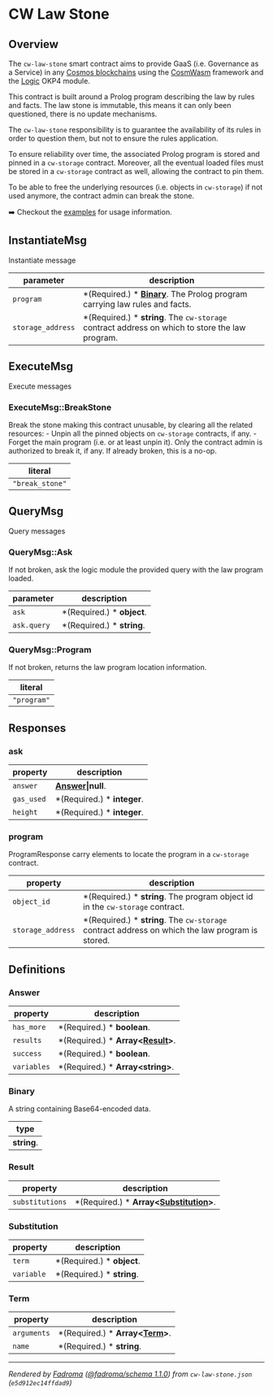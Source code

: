# CW Law Stone

## Overview

The `cw-law-stone` smart contract aims to provide GaaS (i.e. Governance as a Service) in any [Cosmos blockchains](https://cosmos.network/) using the [CosmWasm](https://cosmwasm.com/) framework and the [Logic](https://docs.okp4.network/modules/next/logic) OKP4 module.

This contract is built around a Prolog program describing the law by rules and facts. The law stone is immutable, this means it can only been questioned, there is no update mechanisms.

The `cw-law-stone` responsibility is to guarantee the availability of its rules in order to question them, but not to ensure the rules application.

To ensure reliability over time, the associated Prolog program is stored and pinned in a `cw-storage` contract. Moreover, all the eventual loaded files must be stored in a `cw-storage` contract as well, allowing the contract to pin them.

To be able to free the underlying resources (i.e. objects in `cw-storage`) if not used anymore, the contract admin can break the stone.

➡️ Checkout the [examples](https://github.com/okp4/contracts/tree/main/contracts/cw-law-stone/exemples/) for usage information.

## InstantiateMsg

Instantiate message

|parameter|description|
|----------|-----------|
|`program`|*(Required.) * **[Binary](#binary)**. The Prolog program carrying law rules and facts.|
|`storage_address`|*(Required.) * **string**. The `cw-storage` contract address on which to store the law program.|

## ExecuteMsg

Execute messages

### ExecuteMsg::BreakStone

Break the stone making this contract unusable, by clearing all the related resources: - Unpin all the pinned objects on `cw-storage` contracts, if any. - Forget the main program (i.e. or at least unpin it). Only the contract admin is authorized to break it, if any. If already broken, this is a no-op.

|literal|
|-------|
|`"break_stone"`|

## QueryMsg

Query messages

### QueryMsg::Ask

If not broken, ask the logic module the provided query with the law program loaded.

|parameter|description|
|----------|-----------|
|`ask`|*(Required.) * **object**. |
|`ask.query`|*(Required.) * **string**. |

### QueryMsg::Program

If not broken, returns the law program location information.

|literal|
|-------|
|`"program"`|

## Responses

### ask



|property|description|
|----------|-----------|
|`answer`|**[Answer](#answer)\|null**. |
|`gas_used`|*(Required.) * **integer**. |
|`height`|*(Required.) * **integer**. |

### program

ProgramResponse carry elements to locate the program in a `cw-storage` contract.

|property|description|
|----------|-----------|
|`object_id`|*(Required.) * **string**. The program object id in the `cw-storage` contract.|
|`storage_address`|*(Required.) * **string**. The `cw-storage` contract address on which the law program is stored.|

## Definitions

### Answer



|property|description|
|----------|-----------|
|`has_more`|*(Required.) * **boolean**. |
|`results`|*(Required.) * **Array&lt;[Result](#result)&gt;**. |
|`success`|*(Required.) * **boolean**. |
|`variables`|*(Required.) * **Array&lt;string&gt;**. |

### Binary

A string containing Base64-encoded data.

|type|
|----|
|**string**.|

### Result



|property|description|
|----------|-----------|
|`substitutions`|*(Required.) * **Array&lt;[Substitution](#substitution)&gt;**. |

### Substitution



|property|description|
|----------|-----------|
|`term`|*(Required.) * **object**. |
|`variable`|*(Required.) * **string**. |

### Term



|property|description|
|----------|-----------|
|`arguments`|*(Required.) * **Array&lt;[Term](#term)&gt;**. |
|`name`|*(Required.) * **string**. |

---

*Rendered by [Fadroma](https://fadroma.tech) ([@fadroma/schema 1.1.0](https://www.npmjs.com/package/@fadroma/schema)) from `cw-law-stone.json` (`e5d912ec14ffdad9`)*